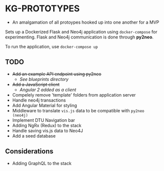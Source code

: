 # KG-PROTOTYPES
- An amalgamation of all protoypes hooked up into one another for a MVP

Sets up a Dockerized Flask and Neo4j application using ```docker-compose``` for experimenting. Flask and Neo4j communication is done through **py2neo**.

To run the application, use ```docker-compose up```

## TODO
- ~~Add an example API endpoint using py2neo~~
  - *See blueprints directory*
- ~~Add a JavaScript client~~
  - *Angular 2 added as a client*
- Compelely remove 'template' folders from application server
- Handle neo4j transactions
- Add Angular Material for styling
- Middleware to translate ```vis.js``` data to be compatible with ```py2neo (neo4j)```
- Implement DTU Navigation bar
- Adding NgRx (Redux) to the stack
- Handle saving vis.js data to Neo4J
- Add a seed database
## Considerations
- Adding GraphQL to the stack
